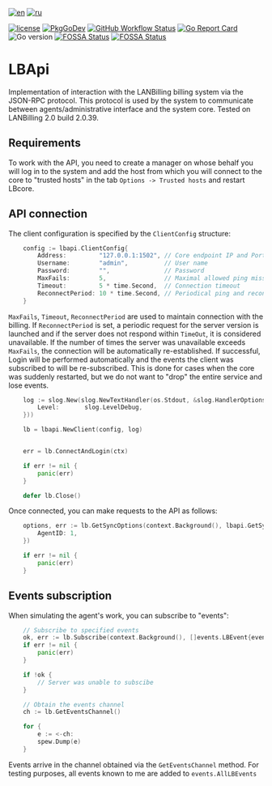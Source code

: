 [![en](https://img.shields.io/badge/lang-en-red.svg)](https://github.com/archaron/lbapi/blob/main/README.md)
[![ru](https://img.shields.io/badge/lang-ru-green.svg)](https://github.com/archaron/lbapi/blob/main/README.ru.md)

[![license](https://img.shields.io/github/license/archaron/lbapi.svg)](https://github.com/archaron/lbapi/blob/main/LICENSE)
[![PkgGoDev](https://pkg.go.dev/badge/mod/github.com/archaron/lbapi)](https://pkg.go.dev/mod/github.com/archaron/lbapi)
[![GitHub Workflow Status](https://github.com/archaron/lbapi/actions/workflows/go.yml/badge.svg)](https://github.com/archaron/lbapi/actions/workflows/go.yml)
[![Go Report Card](https://goreportcard.com/badge/github.com/archaron/lbapi/)](https://goreportcard.com/report/github.com/archaron/lbapi/)
![Go version](https://img.shields.io/github/go-mod/go-version/archaron/lbapi?style=flat&label=Go%20%3E%3D)
[![FOSSA Status](https://app.fossa.com/api/projects/git%2Bgithub.com%2Farcharon%2Flbapi.svg?type=shield&issueType=license)](https://app.fossa.com/projects/git%2Bgithub.com%2Farcharon%2Flbapi?ref=badge_shield)
[![FOSSA Status](https://app.fossa.com/api/projects/git%2Bgithub.com%2Farcharon%2Flbapi.svg?type=shield&issueType=security)](https://app.fossa.com/projects/git%2Bgithub.com%2Farcharon%2Flbapi?ref=badge_shield)

LBApi
========
Implementation of interaction with the LANBilling billing system via the JSON-RPC protocol.
This protocol is used by the system to communicate between agents/administrative interface and the system core.
Tested on LANBilling 2.0 build 2.0.39.

Requirements
-------------------
To work with the API, you need to create a manager on whose behalf you will log in to the system and add the host from
which you will connect to the core to "trusted hosts" in the tab `Options -> Trusted hosts` and restart LBcore.

API connection
-------------------
The client configuration is specified by the `ClientConfig` structure:
```go
	config := lbapi.ClientConfig{
		Address:         "127.0.0.1:1502", // Core endpoint IP and Port
		Username:        "admin",          // User name
		Password:        "",               // Password
		MaxFails:        5,                // Maximal allowed ping misses before reconnection
		Timeout:         5 * time.Second,  // Connection timeout
		ReconnectPeriod: 10 * time.Second, // Periodical ping and reconnect period
	}
```
`MaxFails`, `Timeout`, `ReconnectPeriod` are used to maintain connection with the billing. If `ReconnectPeriod` is set,
a periodic request for the server version is launched and if the server does not respond within `TimeOut`, it is considered unavailable.
If the number of times the server was unavailable exceeds `MaxFails`, the connection will be automatically re-established.
If successful, Login will be performed automatically and the events the client was subscribed to will be re-subscribed.
This is done for cases when the core was suddenly restarted, but we do not want to "drop" the entire service and lose events.

```go
    log := slog.New(slog.NewTextHandler(os.Stdout, &slog.HandlerOptions{
		Level:       slog.LevelDebug,
	}))

    lb = lbapi.NewClient(config, log)


    err = lb.ConnectAndLogin(ctx)

    if err != nil {
        panic(err)
    }

    defer lb.Close()
```

Once connected, you can make requests to the API as follows:
```go
	options, err := lb.GetSyncOptions(context.Background(), lbapi.GetSyncOptionsRequest{
		AgentID: 1,
	})

	if err != nil {
		panic(err)
	}
```

Events subscription
-------------------
When simulating the agent's work, you can subscribe to "events":
```go
    // Subscribe to specified events
    ok, err := lb.Subscribe(context.Background(), []events.LBEvent{events.ChangeAgentEvent, events.BlockVgEvent})
	if err != nil {
		panic(err)
	}

	if !ok {
        // Server was unable to subscibe
    }

    // Obtain the events channel
    ch := lb.GetEventsChannel()

    for {
        e := <-ch:
        spew.Dump(e)
    }
```

Events arrive in the channel obtained via the `GetEventsChannel` method. For testing purposes, all events known to me are added to `events.AllLBEvents`




